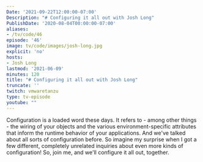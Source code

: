 ```yaml
---
Date: '2021-09-22T12:00:00-07:00'
Description: "# Configuring it all out with Josh Long"
PublishDate: '2020-08-04T00:00:00-07:00'
aliases:
- /tv/code/46
episode: '46'
image: tv/code/images/josh-long.jpg
explicit: 'no'
hosts:
- Josh Long
lastmod: '2021-06-09'
minutes: 120
title: "# Configuring it all out with Josh Long"
truncate: ''
twitch: vmwaretanzu
type: tv-episode
youtube: ""
---
```


Configuration is a loaded word these days. It refers to - among other things - the wiring of your objects and the various environment-specific attributes that inform the runtime behavior of your applications. And we've talked about all sorts of configuration before. So imagine my surprise when I got a few different, completely unrelated inquiries about even more kinds of configuration! So, join me, and we'll configure it all out, together. 